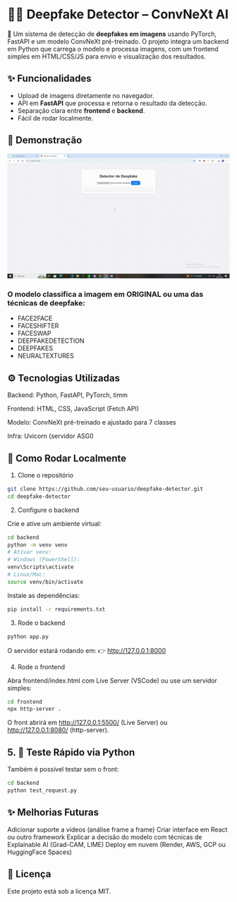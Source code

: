 # 🕵️‍♂️ Deepfake Detector – ConvNeXt AI

🚀 Um sistema de detecção de **deepfakes em imagens** usando PyTorch, FastAPI e um modelo ConvNeXt pré-treinado.
O projeto integra um backend em Python que carrega o modelo e processa imagens, com um frontend simples em HTML/CSS/JS para envio e visualização dos resultados.

## ✨ Funcionalidades
- Upload de imagens diretamente no navegador.
- API em **FastAPI** que processa e retorna o resultado da detecção.
- Separação clara entre **frontend** e **backend**.
- Fácil de rodar localmente.

## 📸 Demonstração
![Demonstração do projeto](frontend/public/example.gif)

### O modelo classifica a imagem em ORIGINAL ou uma das técnicas de deepfake:
- FACE2FACE
- FACESHIFTER
- FACESWAP
- DEEPFAKEDETECTION
- DEEPFAKES
- NEURALTEXTURES

## ⚙️ Tecnologias Utilizadas

Backend: Python, FastAPI, PyTorch, timm

Frontend: HTML, CSS, JavaScript (Fetch API)

Modelo: ConvNeXt pré-treinado e ajustado para 7 classes

Infra: Uvicorn (servidor ASGI)

## 🚀 Como Rodar Localmente
1. Clone o repositório

```bash
git clone https://github.com/seu-usuario/deepfake-detector.git
cd deepfake-detector
```

2. Configure o backend

Crie e ative um ambiente virtual:
```bash
cd backend
python -m venv venv
# Ativar venv:
# Windows (PowerShell):
venv\Scripts\activate
# Linux/Mac:
source venv/bin/activate
```
Instale as dependências:
```bash
pip install -r requirements.txt
```

3. Rode o backend
```bash
python app.py
```

O servidor estará rodando em:
👉 http://127.0.0.1:8000

4. Rode o frontend

Abra frontend/index.html com Live Server (VSCode)
ou use um servidor simples:
```bash
cd frontend
npx http-server .
```

O front abrirá em http://127.0.0.1:5500/ (Live Server) ou http://127.0.0.1:8080/ (http-server).

## 5. 🚀 Teste Rápido via Python

Também é possível testar sem o front:
```bash
cd backend
python test_request.py
```

## ✨ Melhorias Futuras

 Adicionar suporte a vídeos (análise frame a frame)
 Criar interface em React ou outro framework
 Explicar a decisão do modelo com técnicas de Explainable AI (Grad-CAM, LIME)
 Deploy em nuvem (Render, AWS, GCP ou HuggingFace Spaces)

## 📝 Licença

Este projeto está sob a licença MIT.
